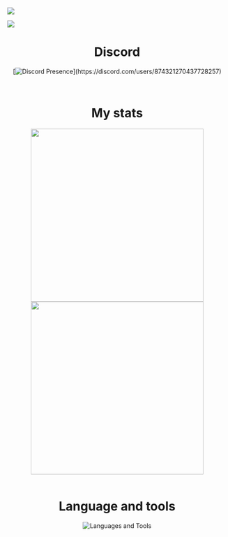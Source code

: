 #
<img
    src="https://cdn.discordapp.com/attachments/1080138430756966450/1168416287731490867/banner.png?ex=6551af77&is=653f3a77&hm=cb98de07b2f37f0a16f3b0bba67b56f2c7ed985889786e0d90ef4567d0e8f6ba&"
/>

![](https://komarev.com/ghpvc/?username=CaSapChim)

<h1 align="center">Discord</h1>
<div align="center">

[![Discord Presence](https://lanyard-profile-readme.vercel.app/api/874321270437728257?theme=dark&bg=3a5d69&animated=true&hideDiscrim=true&borderRadius=30px&idleMessage=Toi%20thuong%20em%20lam.)](https://discord.com/users/874321270437728257)
</div>


<br>

<h1 align="center">My stats</h1>
<div align=center>
    <img
        width="396"
        src="https://github-readme-stats.vercel.app/api/top-langs/?username=CaSapChim&show_icons=true&layout=compact&bg_color=1e1e2e&text_color=cdd6f4&icon_color=cba6f7&title_color=a6e3a1"
    />
    <img
        width="396"
        src="https://github-readme-stats.vercel.app/api?username=CaSapChim&show_icons=true&bg_color=1e1e2e&text_color=cdd6f4&icon_color=cba6f7&title_color=a6e3a1"
    />
</div>
<br>

<h1 align="center">Language and tools</h1>
<p align="center">
    <img src="https://skillicons.dev/icons?i=c,cpp,md,html,css,sass,js,nodejs,git,github,mongodb,stackoverflow,vscode&theme=dark" alt="Languages and Tools" />

</p>
